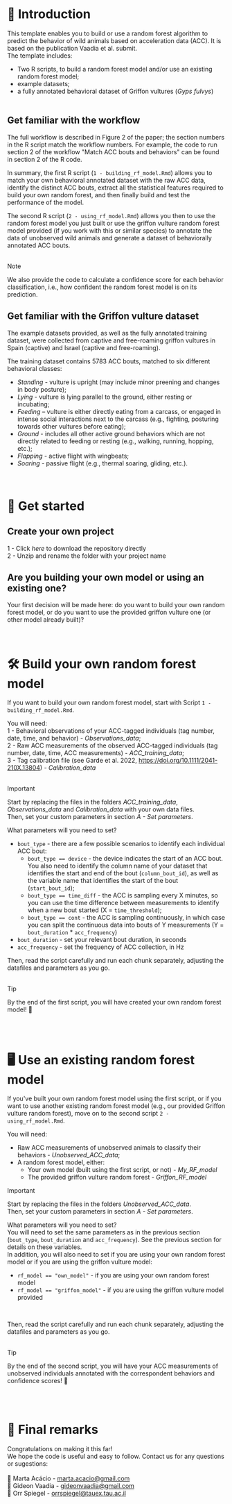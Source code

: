 # :house_with_garden: Introduction
This template enables you to build or use a random forest algorithm to predict the behavior of wild animals based on acceleration data (ACC). It is based on the publication Vaadia et al. submit.   
The template includes:  
- Two R scripts, to build a random forest model and/or use an existing random forest model;
- example datasets;
- a fully annotated behavioral dataset of Griffon vultures (_Gyps fulvys_)
<br><br>

## Get familiar with the workflow
The full workflow is described in Figure 2 of the paper; the section numbers in the R script match the workflow numbers. For example, the code to run section 2 of the workflow "Match ACC bouts and behaviors" can be found in section 2 of the R code.  

In summary, the first R script (`1 - building_rf_model.Rmd`) allows you to match your own behavioral annotated dataset with the raw ACC data, identify the distinct ACC bouts, extract all the statistical features required to build your own random forest, and then finally build and test the performance of the model.  

The second R script (`2 - using_rf_model.Rmd`) allows you then to use the random forest model you just built or use the griffon vulture random forest model provided (if you work with this or similar species) to annotate the data of unobserved wild animals and generate a dataset of behaviorally annotated ACC bouts.  
<br>

> [!NOTE]
We also provide the code to calculate a confidence score for each behavior classification, i.e., how confident the random forest model is on its prediction.
<br>

## Get familiar with the Griffon vulture dataset  
The example datasets provided, as well as the fully annotated training dataset, were collected from captive and free-roaming griffon vultures in Spain (captive) and Israel (captive and free-roaming).  

The training dataset contains 5783 ACC bouts, matched to six different behavioral classes:
- _Standing_ - vulture is upright (may include minor preening and changes in body posture); 
- _Lying_ - vulture is lying parallel to the ground, either resting or incubating; 
- _Feeding_ – vulture is either directly eating from a carcass, or engaged in intense social interactions next to the carcass (e.g., fighting, posturing towards other vultures before eating); 
- _Ground_ - includes all other active ground behaviors which are not directly related to feeding or resting (e.g., walking, running, hopping, etc.); 
- _Flapping_ - active flight with wingbeats; 
- _Soaring_ - passive flight (e.g., thermal soaring, gliding, etc.).
<br><br><br>

# :open_file_folder: Get started
## Create your own project
1 - Click *here* to download the repository directly  
2 - Unzip and rename the folder with your project name

## Are you building your own model or using an existing one?
Your first decision will be made here: do you want to build your own random forest model, or do you want to use the provided griffon vulture one (or other model already built)?
<br><br><br>

# :hammer_and_wrench: Build your own random forest model
If you want to build your own random forest model, start with Script `1 - building_rf_model.Rmd`.  

You will need:  
1 - Behavioral observations of your ACC-tagged individuals (tag number, date, time, and behavior) -  _Observations_data_;  
2 - Raw ACC measurements of the observed ACC-tagged individuals (tag number, date, time, ACC measurements) - _ACC_training_data_;  
3 - Tag calibration file (see Garde et al. 2022, https://doi.org/10.1111/2041-210X.13804) - _Calibration_data_  
<br>

> [!IMPORTANT]
Start by replacing the files in the folders _ACC_training_data_, _Observations_data_ and _Calibration_data_ with your own data files.  
Then, set your custom parameters in section _A - Set parameters_.
<br>

What parameters will you need to set?  
- `bout_type` - there are a few possible scenarios to identify each individual ACC bout:  
  - `bout_type == device` - the device indicates the start of an ACC bout. You also need to identify the column name of your dataset that identifies the start and end of the bout (`column_bout_id`), as well as the variable name that identifies the start of the bout (`start_bout_id`);  
  - `bout_type == time_diff` - the ACC is sampling every X minutes, so you can use the time difference between measurements to identify when a new bout started (X = `time_threshold`);  
  - `bout_type == cont` - the ACC is sampling continuously, in which case you can split the continuous data into bouts of Y measurements (Y = `bout_duration` * `acc_frequency`)    
- `bout_duration` - set your relevant bout duration, in seconds  
- `acc_frequency` - set the frequency of ACC collection, in Hz  

Then, read the script carefully and run each chunk separately, adjusting the datafiles and parameters as you go.  
<br>

> [!TIP]
> By the end of the first script, you will have created your own random forest model! :tada:

<br><br>
# :desktop_computer: Use an existing random forest model
If you've built your own random forest model using the first script, or if you want to use another existing random forest model (e.g., our provided Griffon vulture random forest), move on to the second script `2 - using_rf_model.Rmd`.  

You will need:  
- Raw ACC measurements of unobserved animals to classify their behaviors - _Unobserved_ACC_data_;
- A random forest model, either:
  - Your own model (built using the first script, or not) - _My_RF_model_  
  - The provided griffon vulture random forest - _Griffon_RF_model_

> [!IMPORTANT]
Start by replacing the files in the folders _Unobserved_ACC_data_.  
Then, set your custom parameters in section _A - Set parameters_.
<br>

What parameters will you need to set?  
You will need to set the same parameters as in the previous section (`bout_type`, `bout_duration` and `acc_frequency`). See the previous section for details on these variables.   
In addition, you will also need to set if you are using your own random forest model or if you are using the griffon vulture model:  
- `rf_model == "own_model"` - if you are using your own random forest model  
- `rf_model == "griffon_model"` - if you are using the griffon vulture model provided  
<br> 

Then, read the script carefully and run each chunk separately, adjusting the datafiles and parameters as you go.  
<br>

> [!TIP]
> By the end of the second script, you will have your ACC measurements of unobserved individuals annotated with the correspondent behaviors and confidence scores! :tada:

<br><br>
# :pushpin:	 Final remarks
Congratulations on making it this far!  
We hope the code is useful and easy to follow. Contact us for any questions or sugestions:   
<br>
:e-mail: Marta Acácio - marta.acacio@gmail.com  
:e-mail: Gideon Vaadia - gideonvaadia@gmail.com   
:e-mail: Orr Spiegel - orrspiegel@tauex.tau.ac.il  
<br><br>
